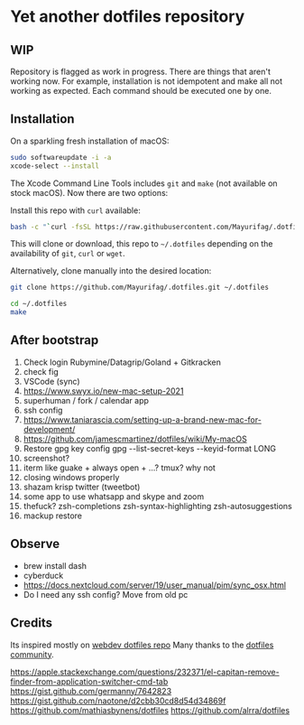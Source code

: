 # Yet another dotfiles repository

## WIP

Repository is flagged as work in progress. There are things that aren't working now. For example, installation is not
idempotent and make all not working as expected. Each command should be executed one by one.

## Installation

On a sparkling fresh installation of macOS:

```bash
sudo softwareupdate -i -a
xcode-select --install
```

The Xcode Command Line Tools includes `git` and `make` (not available on stock macOS). Now there are two options:

Install this repo with `curl` available:

```bash
bash -c "`curl -fsSL https://raw.githubusercontent.com/Mayurifag/.dotfiles/master/remote-install.sh`"
```

This will clone or download, this repo to `~/.dotfiles` depending on the availability of `git`, `curl` or `wget`.

Alternatively, clone manually into the desired location:

```bash
git clone https://github.com/Mayurifag/.dotfiles.git ~/.dotfiles
```

```bash
cd ~/.dotfiles
make
```

## After bootstrap

1) Check login Rubymine/Datagrip/Goland + Gitkracken
2) check fig
3) VSCode (sync)
4) https://www.swyx.io/new-mac-setup-2021
5) superhuman / fork / calendar app
6) ssh config
7) https://www.taniarascia.com/setting-up-a-brand-new-mac-for-development/
8) https://github.com/jamescmartinez/dotfiles/wiki/My-macOS
9) Restore gpg key config gpg --list-secret-keys --keyid-format LONG
10) screenshot?
11) iterm like guake + always open + ...? tmux? why not
12) closing windows properly
13) shazam krisp twitter (tweetbot)
14) some app to use whatsapp and skype and zoom
15) thefuck? zsh-completions zsh-syntax-highlighting zsh-autosuggestions
16) mackup restore

## Observe

* brew install dash
* cyberduck
* https://docs.nextcloud.com/server/19/user_manual/pim/sync_osx.html
* Do I need any ssh config? Move from old pc

## Credits

Its inspired mostly on [webdev dotfiles repo](https://github.com/webpro/dotfiles)
Many thanks to the [dotfiles community](https://dotfiles.github.io).

https://apple.stackexchange.com/questions/232371/el-capitan-remove-finder-from-application-switcher-cmd-tab
https://gist.github.com/germanny/7642823
https://gist.github.com/naotone/d2cbb30cd8d54d34869f
https://github.com/mathiasbynens/dotfiles
https://github.com/alrra/dotfiles
